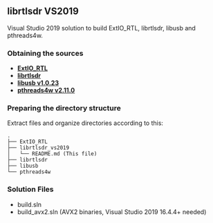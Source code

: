 ## librtlsdr VS2019

Visual Studio 2019 solution to build ExtIO_RTL, librtlsdr, libusb and pthreads4w.

### Obtaining the sources

* [**ExtIO_RTL**](https://github.com/jorgem-seq/ExtIO_RTL/archive/master.zip)
* [**librtlsdr**](https://github.com/jorgem-seq/librtlsdr/archive/master.zip)
* [**libusb v1.0.23**](https://github.com/libusb/libusb/archive/v1.0.23.zip)
* [**pthreads4w v2.11.0**](https://sourceforge.net/projects/pthreads4w/files/pthreads4w-code-v2.11.0.zip/download)

### Preparing the directory structure

Extract files and organize directories according to this:

```
.
├── ExtIO_RTL
├── librtlsdr_vs2019
│   └── README.md (This file)
├── librtlsdr
├── libusb
└── pthreads4w
```

### Solution Files

* build.sln
* build_avx2.sln (AVX2 binaries, Visual Studio 2019 16.4.4+ needed)
